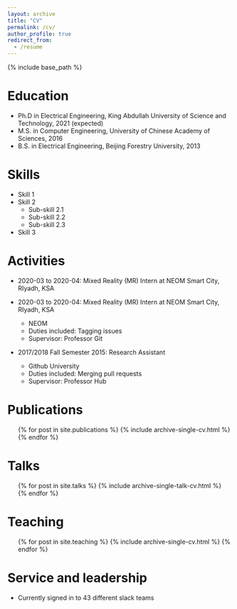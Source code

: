 ```yaml
---
layout: archive
title: "CV"
permalink: /cv/
author_profile: true
redirect_from:
  - /resume
---
```


{% include base_path %}

Education
======
* Ph.D in Electrical Engineering, King Abdullah University of Science and Technology, 2021 (expected)
* M.S. in Computer Engineering, University of Chinese Academy of Sciences, 2016
* B.S. in Electrical Engineering, Beijing Forestry University, 2013

  
Skills
======
* Skill 1
* Skill 2
  * Sub-skill 2.1
  * Sub-skill 2.2
  * Sub-skill 2.3
* Skill 3

Activities
======
* 2020-03 to 2020-04: Mixed Reality (MR) Intern at NEOM Smart City, RIyadh, KSA
* 2020-03 to 2020-04: Mixed Reality (MR) Intern at NEOM Smart City, RIyadh, KSA
  * NEOM
  * Duties included: Tagging issues
  * Supervisor: Professor Git

* 2017/2018 Fall Semester 2015: Research Assistant
  * Github University
  * Duties included: Merging pull requests
  * Supervisor: Professor Hub
  
  
Publications
======
  <ul>{% for post in site.publications %}
    {% include archive-single-cv.html %}
  {% endfor %}</ul>
  
Talks
======
  <ul>{% for post in site.talks %}
    {% include archive-single-talk-cv.html %}
  {% endfor %}</ul>
  
Teaching
======
  <ul>{% for post in site.teaching %}
    {% include archive-single-cv.html %}
  {% endfor %}</ul>
  
Service and leadership
======
* Currently signed in to 43 different slack teams
